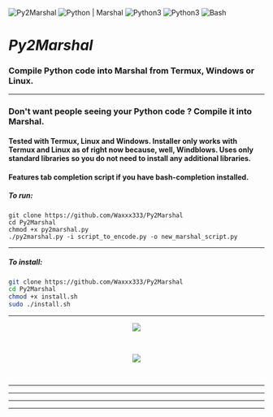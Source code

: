 ![Py2Marshal](https://img.shields.io/badge/WaXxX-Py2Marshal-turquoise.svg)
![Python | Marshal](https://img.shields.io/badge/Python-Marshal-purple.svg)
![Python3](https://img.shields.io/badge/Python-V3-orange.svg)
![Python3](https://img.shields.io/badge/Python%20-Powered-pink.svg)
![Bash](https://img.shields.io/badge/Bash%20-Installer-magenta.svg)
<!--<p align="center">
  <img src="https://imgur.com/obwRNVf.png" width="200" height="200">
</p><hr>-->

# ***Py2Marshal***

### Compile Python code into Marshal from Termux, Windows or Linux. 
<hr>

### Don't want people seeing your Python code ? Compile it into Marshal. 
#### Tested with Termux, Linux and Windows. Installer only works with Termux and Linux as of right now because, well, Windblows. Uses only standard libraries so you do not need to install any additional libraries.

#### Features tab completion script if you have bash-completion installed. 
##### To run:
```shell
git clone https://github.com/Waxxx333/Py2Marshal
cd Py2Marshal
chmod +x py2marshal.py
./py2marshal.py -i script_to_encode.py -o new_marshal_script.py
```
<hr>

##### To install: 
```bash
git clone https://github.com/Waxxx333/Py2Marshal
cd Py2Marshal
chmod +x install.sh
sudo ./install.sh
```
<hr> 
<p align="center">
  <img src="https://imgur.com/7mAzEXl.png">
</p> <br>

<p align="center">
  <img src="https://imgur.com/nsCFhlO.png">
</p> <br>
<hr><hr><hr><hr>
